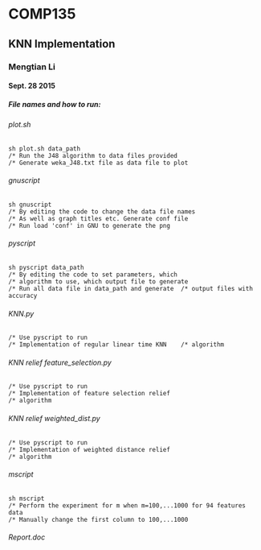 # COMP135
## KNN Implementation
### Mengtian Li
#### Sept. 28 2015

##### File names and how to run:
###### plot.sh
	sh plot.sh data_path
	/* Run the J48 algorithm to data files provided
	/* Generate weka_J48.txt file as data file to plot
###### gnuscript
	sh gnuscript
	/* By editing the code to change the data file names
	/* As well as graph titles etc. Generate conf file
	/* Run load 'conf' in GNU to generate the png
###### pyscript
	sh pyscript data_path
	/* By editing the code to set parameters, which
	/* algorithm to use, which output file to generate
	/* Run all data file in data_path and generate 	/* output files with accuracy
###### KNN.py
	/* Use pyscript to run
	/* Implementation of regular linear time KNN 	/* algorithm
###### KNN relief feature_selection.py
 	/* Use pyscript to run
	/* Implementation of feature selection relief
	/* algorithm

###### KNN relief weighted_dist.py
 	/* Use pyscript to run
	/* Implementation of weighted distance relief
	/* algorithm
###### mscript
	sh mscript
	/* Perform the experiment for m when m=100,...1000 for 94 features data
	/* Manually change the first column to 100,...1000
###### Report.doc
